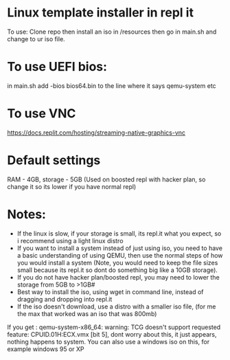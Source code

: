 # Linux template installer in repl it

To use: Clone repo then install an iso in /resources then go in main.sh and change <Your ISO here> to ur iso file.

# To use UEFI bios:
in main.sh add -bios bios64.bin to the line where it says qemu-system etc

# To use VNC
https://docs.replit.com/hosting/streaming-native-graphics-vnc

# Default settings

RAM - 4GB, storage - 5GB (Used on boosted repl with hacker plan, so change it so its lower if you have normal repl)

# Notes:

- If the linux is slow, if your storage is small, its repl.it what you expect, so i recommend using a light linux distro
- If you want to install a system instead of just using iso, you need to have a basic understanding of using QEMU, then use the normal steps of how you would install a system (Note, you would need to keep the file sizes small because its repl.it so dont do something big like a 10GB storage).
- If you do not have hacker plan/boosted repl, you may need to lower the storage from 5GB to >1GB#
- Best way to install the iso, using wget in command line, instead of dragging and dropping into repl.it
- If the iso doesn't download, use a distro with a smaller iso file, (for me the max that worked was an iso that was 800mb) 


If you get : qemu-system-x86_64: warning: TCG doesn't support requested feature: CPUID.01H:ECX.vmx [bit 5], dont worry about this, it just appears, nothing happens to system.
You can also use a windows iso on this, for example windows 95 or XP
